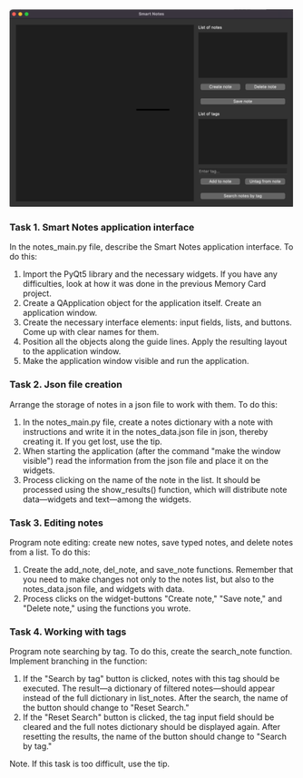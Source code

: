 <img src="./smart-note-app.png" width="500"/>

### Task 1. Smart Notes application interface
In the notes_main.py file, describe the Smart Notes application interface. To do this:

1. Import the PyQt5 library and the necessary widgets. If you have any difficulties, look at how it was done in the previous Memory Card project.
2. Create a QApplication object for the application itself. Create an application window.
3. Create the necessary interface elements: input fields, lists, and buttons. Come up with clear names for them.
4. Position all the objects along the guide lines. Apply the resulting layout to the application window.
5. Make the application window visible and run the application.

### Task 2. Json file creation
Arrange the storage of notes in a json file to work with them. To do this:

1. In the notes_main.py file, create a notes dictionary with a note with instructions and write it in the notes_data.json file in json, thereby creating it. If you get lost, use the tip.
2. When starting the application (after the command "make the window visible") read the information from the json file and place it on the widgets.
3. Process clicking on the name of the note in the list. It should be processed using the show_results() function, which will distribute note data—widgets and text—among the widgets.

### Task 3. Editing notes
Program note editing: create new notes, save typed notes, and delete notes from a list. To do this:

1) Create the add_note, del_note, and save_note functions. Remember that you need to make changes not only to the notes list, but also to the notes_data.json file, and widgets with data.
2) Process clicks on the widget-buttons "Create note," "Save note," and "Delete note," using the functions you wrote.

### Task 4. Working with tags
Program note searching by tag. To do this, create the search_note function. Implement branching in the function:

1) If the "Search by tag" button is clicked, notes with this tag should be executed. The result—a dictionary of filtered notes—should appear instead of the full dictionary in list_notes. After the search, the name of the button should change to "Reset Search."
2) If the "Reset Search" button is clicked, the tag input field should be cleared and the full notes dictionary should be displayed again. After resetting the results, the name of the button should change to "Search by tag."

Note. If this task is too difficult, use the tip.

